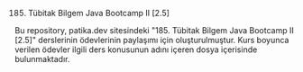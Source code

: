 185. Tübitak Bilgem Java Bootcamp II [2.5]

Bu repository, patika.dev sitesindeki "185. Tübitak Bilgem Java Bootcamp II [2.5]" derslerinin ödevlerinin paylaşımı için oluşturulmuştur. Kurs boyunca verilen ödevler ilgili ders konusunun adını içeren dosya içerisinde bulunmaktadır.